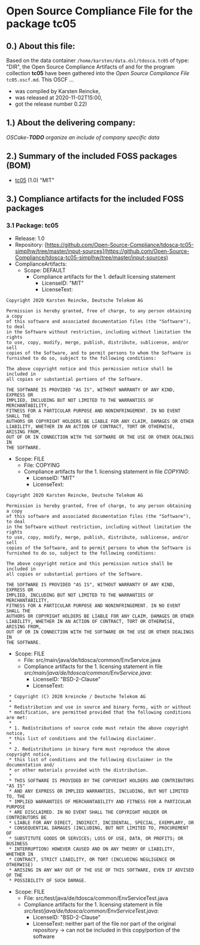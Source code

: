 # Open Source Compliance File for the package tc05 
## 0.) About this file:

Based on the data container `/home/karsten/data.dsl/tdosca.tc05` of type: "DIR", 
the Open Source Compliance Artifacts of and for the program collection 
**tc05** have been gathered into the *Open Source Compliance File*
`tc05.oscf.md`. This OSCF ...
      
* was compiled by Karsten Reincke,
* was released at 2020-11-02T15:00,
* got the release number 0.22)

## 1.) About the delivering company:

*OSCake*-***TODO*** *organize an include of company specific data*

## 2.) Summary of the included FOSS packages (BOM)

- [tc05](#TC05) (1.0) "MIT"

## 3.) Compliance artifacts for the included FOSS packages
<a name="TC05"></a>
### 3.1 Package: tc05
- Release: 1.0
- Repository: [https://github.com/Open-Source-Compliance/tdosca-tc05-simplhw/tree/master/input-sources](https://github.com/Open-Source-Compliance/tdosca-tc05-simplhw/tree/master/input-sources)
- ComplianceArtifacts:
  - Scope: DEFAULT
    - Compliance artifacts for the 1. default licensing statement 
      - LicenseID: "MIT"
      - LicenseText:

```
Copyright 2020 Karsten Reincke, Deutsche Telekom AG 

Permission is hereby granted, free of charge, to any person obtaining a copy
of this software and associated documentation files (the "Software"), to deal
in the Software without restriction, including without limitation the rights
to use, copy, modify, merge, publish, distribute, sublicense, and/or sell
copies of the Software, and to permit persons to whom the Software is
furnished to do so, subject to the following conditions:

The above copyright notice and this permission notice shall be included in
all copies or substantial portions of the Software.

THE SOFTWARE IS PROVIDED "AS IS", WITHOUT WARRANTY OF ANY KIND, EXPRESS OR
IMPLIED, INCLUDING BUT NOT LIMITED TO THE WARRANTIES OF MERCHANTABILITY,
FITNESS FOR A PARTICULAR PURPOSE AND NONINFRINGEMENT. IN NO EVENT SHALL THE
AUTHORS OR COPYRIGHT HOLDERS BE LIABLE FOR ANY CLAIM, DAMAGES OR OTHER
LIABILITY, WHETHER IN AN ACTION OF CONTRACT, TORT OR OTHERWISE, ARISING FROM,
OUT OF OR IN CONNECTION WITH THE SOFTWARE OR THE USE OR OTHER DEALINGS IN
THE SOFTWARE.
```

  - Scope: FILE    
    - File: COPYING
    - Compliance artifacts for the 1. licensing statement in file *COPYING*:  
      - LicenseID: "MIT"
      - LicenseText:

```
Copyright 2020 Karsten Reincke, Deutsche Telekom AG 

Permission is hereby granted, free of charge, to any person obtaining a copy
of this software and associated documentation files (the "Software"), to deal
in the Software without restriction, including without limitation the rights
to use, copy, modify, merge, publish, distribute, sublicense, and/or sell
copies of the Software, and to permit persons to whom the Software is
furnished to do so, subject to the following conditions:

The above copyright notice and this permission notice shall be included in
all copies or substantial portions of the Software.

THE SOFTWARE IS PROVIDED "AS IS", WITHOUT WARRANTY OF ANY KIND, EXPRESS OR
IMPLIED, INCLUDING BUT NOT LIMITED TO THE WARRANTIES OF MERCHANTABILITY,
FITNESS FOR A PARTICULAR PURPOSE AND NONINFRINGEMENT. IN NO EVENT SHALL THE
AUTHORS OR COPYRIGHT HOLDERS BE LIABLE FOR ANY CLAIM, DAMAGES OR OTHER
LIABILITY, WHETHER IN AN ACTION OF CONTRACT, TORT OR OTHERWISE, ARISING FROM,
OUT OF OR IN CONNECTION WITH THE SOFTWARE OR THE USE OR OTHER DEALINGS IN
THE SOFTWARE.
```

  - Scope: FILE    
    - File: src/main/java/de/tdosca/common/EnvService.java
    - Compliance artifacts for the 1. licensing statement in file *src/main/java/de/tdosca/common/EnvService.java*:  
      - LicenseID: "BSD-2-Clause"
      - LicenseText:

```
 * Copyright (C) 2020 kreincke / Deutsche Telekom AG
 *
 * Redistribution and use in source and binary forms, with or without
 * modification, are permitted provided that the following conditions are met:
 * 
 * 1. Redistributions of source code must retain the above copyright notice,
 * this list of conditions and the following disclaimer.
 * 
 * 2. Redistributions in binary form must reproduce the above copyright notice,
 * this list of conditions and the following disclaimer in the documentation and/
 * or other materials provided with the distribution.
 * 
 * THIS SOFTWARE IS PROVIDED BY THE COPYRIGHT HOLDERS AND CONTRIBUTORS "AS IS"
 * AND ANY EXPRESS OR IMPLIED WARRANTIES, INCLUDING, BUT NOT LIMITED TO, THE
 * IMPLIED WARRANTIES OF MERCHANTABILITY AND FITNESS FOR A PARTICULAR PURPOSE
 * ARE DISCLAIMED. IN NO EVENT SHALL THE COPYRIGHT HOLDER OR CONTRIBUTORS BE
 * LIABLE FOR ANY DIRECT, INDIRECT, INCIDENTAL, SPECIAL, EXEMPLARY, OR
 * CONSEQUENTIAL DAMAGES (INCLUDING, BUT NOT LIMITED TO, PROCUREMENT OF
 * SUBSTITUTE GOODS OR SERVICES; LOSS OF USE, DATA, OR PROFITS; OR BUSINESS
 * INTERRUPTION) HOWEVER CAUSED AND ON ANY THEORY OF LIABILITY, WHETHER IN
 * CONTRACT, STRICT LIABILITY, OR TORT (INCLUDING NEGLIGENCE OR OTHERWISE)
 * ARISING IN ANY WAY OUT OF THE USE OF THIS SOFTWARE, EVEN IF ADVISED OF THE
 * POSSIBILITY OF SUCH DAMAGE.
```

  - Scope: FILE    
    - File: src/test/java/de/tdosca/common/EnvServiceTest.java
    - Compliance artifacts for the 1. licensing statement in file *src/test/java/de/tdosca/common/EnvServiceTest.java*:  
      - LicenseID: "BSD-2-Clause"
      - LicenseText: neither part of the file nor part of the original repository -> can not be included in this copy/portion of the software

  

